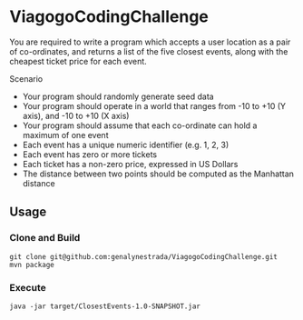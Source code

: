 # ViagogoCodingChallenge
You are required to write a program which accepts a user location as a pair of co-ordinates, and returns a list of the five closest events, along with the cheapest ticket price for each event.

Scenario
- Your program should randomly generate seed data
- Your program should operate in a world that ranges from -10 to +10 (Y axis), and -10 to +10 (X axis)
- Your program should assume that each co-ordinate can hold a maximum of one event
- Each event has a unique numeric identifier (e.g. 1, 2, 3)
- Each event has zero or more tickets
- Each ticket has a non-zero price, expressed in US Dollars
- The distance between two points should be computed as the Manhattan distance

## Usage

### Clone and Build

    git clone git@github.com:genalynestrada/ViagogoCodingChallenge.git
    mvn package    

### Execute

    java -jar target/ClosestEvents-1.0-SNAPSHOT.jar

